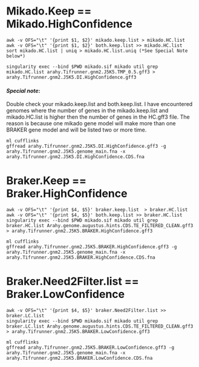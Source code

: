 
# Mikado.Keep == Mikado.HighConfidence
 
```
awk -v OFS="\t" '{print $1, $2}' mikado.keep.list > mikado.HC.list
awk -v OFS="\t" '{print $1, $2}' both.keep.list >> mikado.HC.list
sort mikado.HC.list | uniq > mikado.HC.list.uniq (*See Special Note below*)

singularity exec --bind $PWD mikado.sif mikado util grep mikado.HC.list arahy.Tifrunner.gnm2.J5K5.TMP_0.5.gff3 > arahy.Tifrunner.gnm2.J5K5.DI.HighConfidence.gff3
```
#### *Special note*: 
Double check your mikado.keep.list and both.keep.list. I have encountered genomes where the number of genes in the mikado.keep.list and mikado.HC.list is higher then the number of genes in the HC.gff3 file. The reason is because one mikado gene model will make more than one BRAKER gene model and will be listed two or more time. 



```
ml cufflinks
gffread arahy.Tifrunner.gnm2.J5K5.DI.HighConfidence.gff3 -g arahy.Tifrunner.gnm2.J5K5.genome_main.fna -x arahy.Tifrunner.gnm2.J5K5.DI.HighConfidence.CDS.fna
```

# Braker.Keep == Braker.HighConfidence
```
awk -v OFS="\t" '{print $4, $5}' braker.keep.list  > braker.HC.list
awk -v OFS="\t" '{print $4, $5}' both.keep.list >> braker.HC.list
singularity exec --bind $PWD mikado.sif mikado util grep braker.HC.list Arahy.genome.augustus.hints.CDS.TE_FILTERED_CLEAN.gff3 > arahy.Tifrunner.gnm2.J5K5.BRAKER.HighConfidence.gff3
```

```
ml cufflinks
gffread arahy.Tifrunner.gnm2.J5K5.BRAKER.HighConfidence.gff3 -g arahy.Tifrunner.gnm2.J5K5.genome_main.fna -x arahy.Tifrunner.gnm2.J5K5.BRAKER.HighConfidence.CDS.fna
```

# Braker.Need2Filter.list == Braker.LowConfidence
``` 
awk -v OFS="\t" '{print $4, $5}' braker.Need2Filter.list >> braker.LC.list
singularity exec --bind $PWD mikado.sif mikado util grep braker.LC.list Arahy.genome.augustus.hints.CDS.TE_FILTERED_CLEAN.gff3 > arahy.Tifrunner.gnm2.J5K5.BRAKER.LowConfidence.gff3
```

```
ml cufflinks
gffread arahy.Tifrunner.gnm2.J5K5.BRAKER.LowConfidence.gff3 -g arahy.Tifrunner.gnm2.J5K5.genome_main.fna -x arahy.Tifrunner.gnm2.J5K5.BRAKER.LowConfidence.CDS.fna
```
